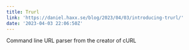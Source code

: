 ```yaml
---
title: Trurl
link: 'https://daniel.haxx.se/blog/2023/04/03/introducing-trurl/'
date: '2023-04-03 22:06:50Z'
---
```


﻿Command line URL parser from the creator of cURL

